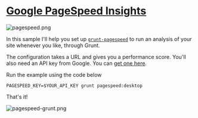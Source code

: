 # [Google PageSpeed Insights](https://developers.google.com/speed/docs/insights/)

![pagespeed.png][1]

In this sample I'll help you set up [`grunt-pagespeed`][2] to run an analysis of your site whenever you like, through Grunt.

The configuration takes a URL and gives you a performance score. You'll also need an API key from Google. You can [get one here][4].

Run the example using the code below

```shell
PAGESPEED_KEY=$YOUR_API_KEY grunt pagespeed:desktop
```

That's it!

![pagespeed-grunt.png][3]

[1]: https://raw.github.com/bevacqua/buildfirst/master/images/pagespeed.png
[2]: https://github.com/jrcryer/grunt-pagespeed
[3]: https://raw.github.com/bevacqua/buildfirst/master/images/pagespeed-grunt.png
[4]: https://code.google.com/apis/console
